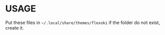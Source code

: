 # USAGE  
Put these files in `~/.local/share/themes/flexoki` if the folder do not exist, create it.
